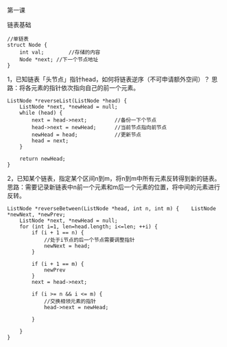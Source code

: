 第一课

链表基础
```
//单链表
struct Node {
    int val;        //存储的内容
    Node *next; //下一个节点地址
}
```
1，已知链表「头节点」指针head，如何将链表逆序（不可申请额外空间）？
思路：将各元素的指针依次指向自己的前一个元素。
```
ListNode *reverseList(ListNode *head) {
    ListNode *next, *newHead = null;
    while (head) {
        next = head->next;         //备份一下个节点
        head->next = newHead;      //当前节点指向前节点
        newHead = head;            //更新节点
        head = next; 
    }
    
    return newHead;
}
```
2，已知某个链表，指定某个区间n到m，将n到m中所有元素反转得到新的链表。
思路：需要记录新链表中n前一个元素和m后一个元素的位置，将中间的元素进行反转。
```
ListNode *reverseBetween(ListNode *head, int n, int m) {	ListNode *newNext, *newPrev;
	ListNode *next, *newHead = null;
    for (int i=1, len=head.length; i<=len; ++i) {
    	if (i + 1 == n) {
        	//处于i节点的后一个节点需要调整指针
            newNext = head;
        }
        
        if (i + 1 == m) {
        	newPrev
        }
    	next = head->next;
        
        if (i >= n && i <= m) {
        	//交换相领元素的指针
            head->next = newHead;
            
        }
        
    }
}
```


